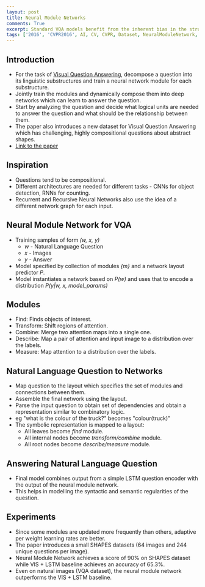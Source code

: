 ```yaml
---
layout: post
title: Neural Module Networks
comments: True
excerpt: Standard VQA models benefit from the inherent bias in the structure of the world and the language of the question.
tags: ['2016', 'CVPR2016', AI, CV, CVPR, Dataset, NeuralModuleNetwork, NLP, VQA]
---
```


## Introduction

* For the task of [Visual Question Answering](https://shagunsodhani.in/papers-I-read/VQA-Visual-Question-Answering), decompose a question into its linguistic substructures and train a neural network module for each substructure.
* Jointly train the modules and dynamically compose them into deep networks which can learn to answer the question.
* Start by analyzing the question and decide what logical units are needed to answer the question and what should be the relationship between them.
* The paper also introduces a new dataset for Visual Question Answering which has challenging, highly compositional questions about abstract shapes.
* [Link to the paper](https://arxiv.org/abs/1511.02799)

## Inspiration

* Questions tend to be compositional.
* Different architectures are needed for different tasks - CNNs for object detection, RNNs for counting.
* Recurrent and Recursive Neural Networks also use the idea of a different network graph for each input.

## Neural Module Network for VQA

* Training samples of form *(w, x, y)*
    * *w* - Natural Language Question
    * *x* - Images
    * *y* - Answer
* Model specified by collection of modules *{m}* and a network layout predictor *P*.
* Model instantiates a network based on *P(w)* and uses that to encode a distribution *P(y\|w, x, model_params)*

## Modules

* Find: Finds objects of interest.
* Transform: Shift regions of attention.
* Combine: Merge two attention maps into a single one.
* Describe: Map a pair of attention and input image to a distribution over the labels.
* Measure: Map attention to a distribution over the labels.

## Natural Language Question to Networks

* Map question to the layout which specifies the set of modules and connections between them.
* Assemble the final network using the layout.
* Parse the input question to obtain set of dependencies and obtain a representation similar to combinatory logic.
* eg "what is the colour of the truck?" becomes "colour(truck)"
* The symbolic representation is mapped to a layout:
    * All leaves become *find* module.
    * All internal nodes become *transform/combine* module.
    * All root nodes become *describe/measure* module.

## Answering Natural Language Question

* Final model combines output from a simple LSTM question encoder with the output of the neural module network.
* This helps in modelling the syntactic and semantic regularities of the question.

## Experiments

* Since some modules are updated more frequently than others, adaptive per weight learning rates are better.
* The paper introduces a small SHAPES datasets (64 images and 244 unique questions per image).
* Neural Module Network achieves a score of 90% on SHAPES dataset while VIS + LSTM baseline achieves an accuracy of 65.3%.
* Even on natural images (VQA dataset), the neural module network outperforms the VIS + LSTM baseline.

